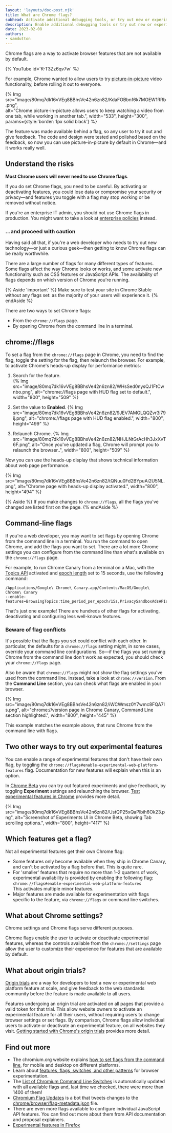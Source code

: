 ```yaml
---
layout: 'layouts/doc-post.njk'
title: What are Chrome flags?
subhead: Activate additional debugging tools, or try out new or experimental features.
description: Enable additional debugging tools or try out new or experimental features in Chrome. 
date: 2023-02-08
authors:
- samdutton
---
```


Chrome flags are a way to activate browser features that are not available by default.

{% YouTube
id='K-T3Zz6qv7w'
%}

For example, Chrome wanted to allow users to try [picture-in-picture](/blog/watch-video-using-picture-in-picture/) video functionality, before rolling it out to everyone.

{% Img src="image/80mq7dk16vVEg8BBhsVe42n6zn82/KdaFOBbnf6k7MOEW1RRb.png",  
  alt="Chrome picture-in-picture allows users to keep watching a video from one tab, while working
in another tab.", width="533", height="300", params={style:'border: 1px solid black'} %}

The feature was made available behind a flag, so any user to try it out and give feedback. The code
and design were tested and polished based on the feedback, so now you can use picture-in-picture by
default in Chrome—and it works really well.


## Understand the risks

**Most Chrome users will never need to use Chrome flags**.

If you do set Chrome flags, you need to be careful. By activating or deactivating features, you
could lose data or compromise your security or privacy—and features you toggle with a flag may stop
working or be removed without notice.

If you're an enterprise IT admin, you should not use Chrome flags in production. You might want to
take a look at [enterprise policies](https://chromeenterprise.google/policies/) instead. 

### ...and proceed with caution

Having said all that, if you're a web developer who needs to try out new technology—or just a
curious geek—then getting to know Chrome flags can be really worthwhile.

There are a large number of flags for many different types of features. Some flags affect the way
Chrome looks or works, and some activate new functionality such as CSS features or JavaScript APIs.
The availability of flags depends on which version of Chrome you're running.

{% Aside 'important' %}
Make sure to test your site in Chrome Stable without any flags set: as the majority of your users
will experience it.
{% endAside %}

There are two ways to set Chrome flags:
- From the `chrome://flags` page.
- By opening Chrome from the command line in a terminal.

## chrome://flags

To set a flag from the `chrome://flags` page in Chrome, you need to find the flag, toggle the setting
for the flag, then relaunch the browser.
For example, to activate Chrome's heads-up display for performance metrics:

1. Search for the feature.  
{% Img src="image/80mq7dk16vVEg8BBhsVe42n6zn82/WHsSed0nysQJ1FtCwnbo.png", alt="chrome://flags page
with HUD flag set to default.", width="800", height="509" %}

2. Set the value to **Enabled**.
{% Img src="image/80mq7dk16vVEg8BBhsVe42n6zn82/9JEV7AMGLQQZvr3i79ij.png", alt="chrome://flags page
with HUD flag enabled.", width="800", height="499" %}

3. Relaunch Chrome.
{% Img src="image/80mq7dk16vVEg8BBhsVe42n6zn82/NHJLNtGrAcHh3JxXvT6F.png", alt="Once you've updated a
flag, Chrome will prompt you to relaunch the browser..", width="800", height="509" %}

Now you can use the heads-up display that shows technical information about web page performance.  
  
{% Img src="image/80mq7dk16vVEg8BBhsVe42n6zn82/tQNuu0Fd2BYpuAi2U5NL.png", alt="Chrome page with
heads-up display activated.", width="800", height="494" %}

{% Aside %}
If you make changes to `chrome://flags`, all the flags you've changed are listed first on the
page.
{% endAside %}

## Command-line flags

If you're a web developer, you may want to set flags by opening Chrome from the command line in a
terminal. You run the command to open Chrome, and add the flags you want to set. There are a lot
more Chrome settings you can configure from the command line than what's available on the
`chrome://flags` page. 

For example, to run Chrome Canary from a terminal on a Mac, with the [Topics
API](/docs/privacy-sandbox/topics/) activated and [epoch
length](/docs/privacy-sandbox/topics/#epoch) set to 15 seconds, use the
following command:

``` text
/Applications/Google\ Chrome\ Canary.app/Contents/MacOS/Google\ Chrome\ Canary
--enable-features=BrowsingTopics:time_period_per_epoch/15s,PrivacySandboxAdsAPIsOverride,PrivacySandboxSettings3,OverridePrivacySandboxSettingsLocalTesting  
```

That's just one example! There are hundreds of other flags for activating, deactivating and
configuring less well-known features.

### Beware of flag conflicts 

It's possible that the flags you set could conflict with each other. In particular, the defaults for
a `chrome://flags` setting might, in some cases, override your command line configurations. So—if
the flags you set running Chrome from the command line don't work as expected, you should check your
`chrome://flags` page.  

Also be aware that `chrome://flags` might not show the flag settings you've used from the
command line. Instead, take a look at `chrome://version`. From the **Command Line** section,
you can check what flags are enabled in your browser.

{% Img src="image/80mq7dk16vVEg8BBhsVe42n6zn82/iWCWmsz0Y7wmc8FQA7Is.png", alt="chrome://version page
in Chrome Canary, Command Line section highlighted.", width="800", height="445" %}

This example matches the example above, that runs Chrome from the command line with flags.

## Two other ways to try out experimental features

You can enable a range of experimental features that don't have their own flag, by toggling the
`chrome://flags#enable-experimental-web-platform-features` flag. Documentation for new features will
explain when this is an option.

In [Chrome Beta](https://www.google.com/intl/en_uk/chrome/beta/) you can try out featured
experiments and give feedback, by toggling **Experiment** settings and relaunching the browser.
[Test experimental features in Chrome](https://support.google.com/chrome/answer/10612145?hl=en-GB)
provides more detail.

{% Img src="image/80mq7dk16vVEg8BBhsVe42n6zn82/UstQP25xQaPlbih6Ok23.png",
  alt="Screenshot of Experiments UI in Chrome Beta, showing Tab scrolling options.",
  width="800", height="417" %}

## Which features get a flag?

Not all experimental features get their own Chrome flag:
* Some features only become available when they ship in Chrome Canary, and can't be activated by a
flag before that. This is quite rare.
* For 'smaller' features that require no more than 1–2 quarters of work, experimental availability
is provided by enabling the following flag: <br>
`chrome://flags#enable-experimental-web-platform-features`<br>
This activates multiple minor features.
* Major features are made available for experimentation with flags specific to the feature, via `chrome://flags` or command line switches.

## What about Chrome settings?

Chrome settings and Chrome flags serve different purposes.

Chrome flags enable the user to activate or deactivate experimental features, whereas the controls
available from the `chrome://settings` page allow the user to customize their experience for features
that are available by default.

## What about origin trials?

[Origin trials](/docs/web-platform/origin-trials/) are a way for
developers to test a new or experimental web platform feature at scale, and give feedback to the web
standards community before the feature is made available to all users.

Features undergoing an origin trial are activated on all pages that provide a valid token for that
trial. This allow website owners to activate an experimental feature for all their users, without
requiring users to change browser settings or set flags. By comparison, Chrome flags allow
individual users to activate or deactivate an experimental feature, on all websites they visit.
[Getting started with Chrome's origin trials](/docs/web-platform/origin-trials/)
provides more detail.

## Find out more 

- The chromium.org website explains
[how to set flags from the command line](https://www.chromium.org/developers/how-tos/run-chromium-with-flags/),
for mobile and desktop on different platforms.
- Learn about
[features, flags, switches, and other patterns](https://chromium.googlesource.com/chromium/src/+/main/docs/configuration.md)
for browser experimentation.
- The
[List of Chromium Command Line Switches](https://peter.sh/experiments/chromium-command-line-switches/)
is automatically updated with all available flags and, last time we checked, there were more
than 1400 of them!
- [Chromium Flag Updates](https://twitter.com/ChromiumFlags) is a bot that tweets changes to the [chrome/browser/flag-metadata.json](https://chromium.googlesource.com/chromium/src/+/master/chrome/browser/flag-metadata.json) file.
- There are even more flags available to configure individual JavaScript API features. You can
find out more about them from API documentation and proposal explainers.
- [Experimental features in Firefox](https://developer.mozilla.org/docs/Mozilla/Firefox/Experimental_features)

